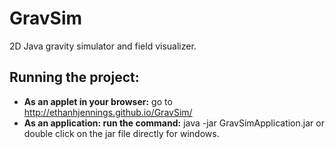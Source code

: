 GravSim
=======
2D Java gravity simulator and field visualizer.

Running the project:
-------------------
* <b>As an applet in your browser:</b> go to http://ethanhjennings.github.io/GravSim/
* <b>As an application: run the command:</b> java -jar GravSimApplication.jar or double click on the jar file directly for windows.

